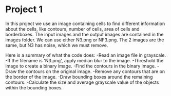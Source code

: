 # Project 1

In this project we use an image containing cells to find different information about the cells, like contours, number of cells, area of cells and borderboxes. 
The input images and the output images are contained in the images folder.
We can use either N3.png or NF3.png. The 2 images are the same, but N3 has noise, which we must remove.

Here is a summary of what the code does:
-Read an image file in grayscale.
-If the filename is 'N3.png', apply median blur to the image.
-Threshold the image to create a binary image.
-Find the contours in the binary image.
-Draw the contours on the original image.
-Remove any contours that are on the border of the image.
-Draw bounding boxes around the remaining contours.
-Calculate the size and average grayscale value of the objects within the bounding boxes.
